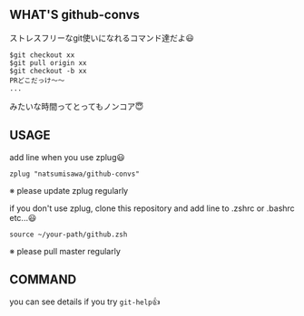 ## WHAT'S github-convs
ストレスフリーなgit使いになれるコマンド達だよ😃

```
$git checkout xx
$git pull origin xx
$git checkout -b xx
PRどこだっけ〜〜
...
```
みたいな時間ってとってもノンコア😇

## USAGE
add line when you use zplug😃
```.zshrc
zplug "natsumisawa/github-convs"
```

※ please update zplug regularly

if you don't use zplug, clone this repository and
add line to .zshrc or .bashrc etc...😃
```
source ~/your-path/github.zsh
```

※ please pull master regularly

## COMMAND
you can see details if you try `git-help`👍
